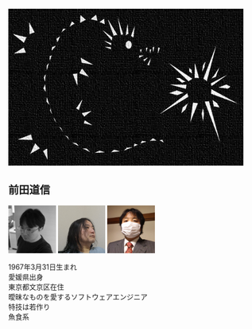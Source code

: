 ![drgon](img/dragon2013.jpg)

## 前田道信

<img style="display: inline-block; height: 96px;" src="img/portrait1.jpg" title="portrait 1" alt="portrait 1">
<img style="display: inline-block; height: 96px;" src="img/portrait2.jpg" title="portrait 2" alt="portrait 2">
<img style="display: inline-block; height: 96px;" src="img/portrait3.jpg" title="portrait 3" alt="portrait 3">

1967年3月31日生まれ<br>
愛媛県出身<br>
東京都文京区在住<br>
曖昧なものを愛するソフトウェアエンジニア<br>
特技は若作り<br>
魚食系
